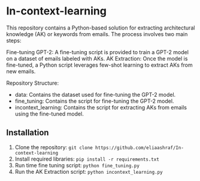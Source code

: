 # In-context-learning

This repository contains a Python-based solution for extracting architectural knowledge (AK) or keywords from emails. The process involves two main steps:

Fine-tuning GPT-2: A fine-tuning script is provided to train a GPT-2 model on a dataset of emails labeled with AKs.
AK Extraction: Once the model is fine-tuned, a Python script leverages few-shot learning to extract AKs from new emails.

Repository Structure:
- data: Contains the dataset used for fine-tuning the GPT-2 model. 
- fine_tuning: Contains the script for fine-tuning the GPT-2 model. 
- incontext_learning: Contains the script for extracting AKs from emails using the fine-tuned model.

## Installation

1. Clone the repository: ```git clone https://github.com/eliaashraf/In-context-learning```
2. Install required libraries: ```pip install -r requirements.txt```
3. Run time fine tuning script: `python fine_tuning.py`
4. Run the AK Extraction script: `python incontext_learning.py`
   
